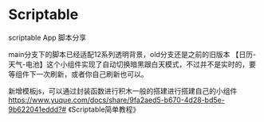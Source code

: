 # Scriptable
scriptable App 脚本分享

main分支下的脚本已经适配12系列透明背景，old分支还是之前的旧版本
【日历-天气-电池】这个小组件实现了自动切换暗黑跟白天模式，不过并不是实时的，要等组件下一次刷新，或者你自己刷新也可以。

新增模板js，可以通过封装函数进行积木一般的搭建进行搭建自己的小组件
https://www.yuque.com/docs/share/9fa2aed5-b670-4d28-bd5e-9b622041eddd?# 《Scriptable简单教程》
